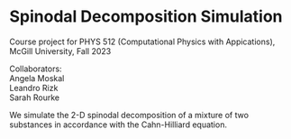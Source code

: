 # Spinodal Decomposition Simulation

Course project for PHYS 512 (Computational Physics with Appications), McGill University, Fall 2023

Collaborators: <br />
Angela Moskal <br />
Leandro Rizk <br />
Sarah Rourke 

We simulate the 2-D spinodal decomposition of a mixture of two substances in accordance with the Cahn-Hilliard equation.
